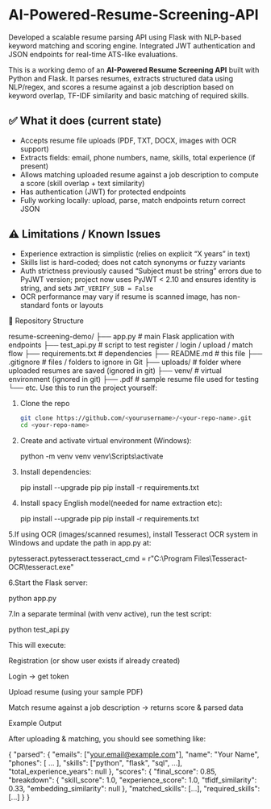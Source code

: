 # AI-Powered-Resume-Screening-API
Developed a scalable resume parsing API using Flask with NLP-based keyword matching and scoring engine.  Integrated JWT authentication and JSON endpoints for real-time ATS-like evaluations. 

This is a working demo of an **AI-Powered Resume Screening API** built with Python and Flask. It parses resumes, extracts structured data using NLP/regex, and scores a resume against a job description based on keyword overlap, TF-IDF similarity and basic matching of required skills.


## ✅ What it does (current state)

- Accepts resume file uploads (PDF, TXT, DOCX, images with OCR support)  
- Extracts fields: email, phone numbers, name, skills, total experience (if present)  
- Allows matching uploaded resume against a job description to compute a score (skill overlap + text similarity)  
- Has authentication (JWT) for protected endpoints  
- Fully working locally: upload, parse, match endpoints return correct JSON


## ⚠ Limitations / Known Issues

- Experience extraction is simplistic (relies on explicit “X years” in text)  
- Skills list is hard-coded; does not catch synonyms or fuzzy variants  
- Auth strictness previously caused “Subject must be string” errors due to PyJWT version; project now uses PyJWT < 2.10 and ensures identity is string, and sets `JWT_VERIFY_SUB = False`  
- OCR performance may vary if resume is scanned image, has non-standard fonts or layouts 

📁 Repository Structure

resume-screening-demo/
├── app.py # main Flask application with endpoints
├── test_api.py # script to test register / login / upload / match flow
├── requirements.txt # dependencies
├── README.md # this file
├── .gitignore # files / folders to ignore in Git
├── uploads/ # folder where uploaded resumes are saved (ignored in git)
├── venv/ # virtual environment (ignored in git)
├── <your-resume>.pdf # sample resume file used for testing
└── etc.
 Use this to run the project yourself:

1. Clone the repo  
   ```bash
   git clone https://github.com/<yourusername>/<your-repo-name>.git
   cd <your-repo-name>

2. Create and activate virtual environment (Windows):

   python -m venv venv
   venv\Scripts\activate

3. Install dependencies:
    
   pip install --upgrade pip
   pip install -r requirements.txt

4. Install spacy English model(needed for name extraction etc):
   
   pip install --upgrade pip
   pip install -r requirements.txt

5.If using OCR (images/scanned resumes), install Tesseract OCR          system in Windows and update the path in app.py at:

pytesseract.pytesseract.tesseract_cmd = r"C:\Program Files\Tesseract-OCR\tesseract.exe"

6.Start the Flask server:

  python app.py
 
7.In a separate terminal (with venv active), run the test script:
  
  python test_api.py

This will execute:

Registration (or show user exists if already created)

Login → get token

Upload resume (using your sample PDF)

Match resume against a job description → returns score & parsed data


Example Output

After uploading & matching, you should see something like:

 {
  "parsed": {
    "emails": ["your.email@example.com"],
    "name": "Your Name",
    "phones": [ ... ],
    "skills": ["python", "flask", "sql", ...],
    "total_experience_years": null
  },
  "scores": {
    "final_score": 0.85,
    "breakdown": {
      "skill_score": 1.0,
      "experience_score": 1.0,
      "tfidf_similarity": 0.33,
      "embedding_similarity": null
    },
    "matched_skills": [...],
    "required_skills": [...]
  }
}



